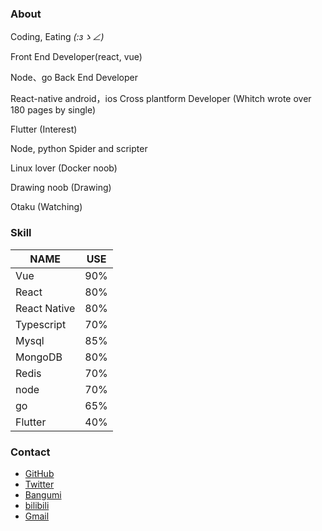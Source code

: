 ### About

Coding, Eating _(:зゝ∠)_ 


Front End Developer(react, vue)

Node、go Back End Developer


React-native android，ios Cross plantform Developer (Whitch wrote over 180 pages by single)

Flutter (Interest)

Node, python Spider and scripter

Linux lover (Docker noob)

Drawing noob (Drawing)

Otaku (Watching)



### Skill

NAME | USE 
|----|------|
Vue     | 90%
React   | 80%
React Native| 80%
Typescript| 70%
Mysql   | 85%
MongoDB | 80%
Redis   | 70%
node    | 70%
go      | 65%
Flutter | 40%


### Contact

* [GitHub](https://github.com/Beats0)
* [Twitter](https://twitter.com/Beats0Ling)
* [Bangumi](https://bangumi.tv/user/beats0)
* [bilibili](https://space.bilibili.com/598848)
* [Gmail](mailto:Beats01998@gmail.com)
